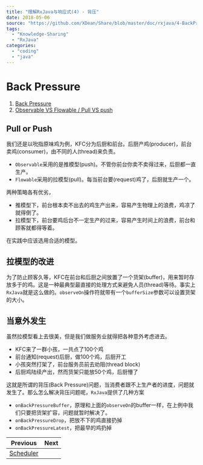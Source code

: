 ```yaml
---
title: "理解RxJava与响应式(4) - 背压"
date: 2018-05-06
source: "https://github.com/XDean/Share/blob/master/doc/rxjava/4-BackPressure.md"
tags: 
  - "Knowledge-Sharing"
  - "RxJava"
categories:
  - "coding"
  - "java"
---
```


# Back Pressure

1. [Back Pressure](https://github.com/ReactiveX/RxJava/wiki/Backpressure-(2.0))
2. [Observable VS Flowable / Pull VS push](https://github.com/ReactiveX/RxJava/wiki/What's-different-in-2.0#which-type-to-use)

## Pull or Push

我们还是以吮指原味鸡为例，KFC分为后厨和前台。后厨产鸡(producer)，前台卖鸡(consumer)，由不同的人(thread)来负责。

- `Observable`采用的是推模型(push)。不管你前台你卖不卖得过来，后厨都一直生产。
- `Flowable`采用的拉模型(pull)。每当前台要(request)鸡了，后厨就生产一个。

两种策略各有优劣，

- 推模型下，前台根本卖不出去的鸡生产出来，容易产生物理上的浪费，鸡凉了就得倒了。
- 拉模型下，前台要鸡后台不一定生产的过来，容易产生时间上的浪费，前台和顾客就都得等着。

在实践中应该选用合适的模型。

## 拉模型的改进

为了防止顾客久等，KFC在前台和后厨之间放置了一个货架(buffer)，用来暂时存放多于的鸡。这是一种最典型最直接的处理方式来避免人员(thread)等待。事实上`RxJava`就是这么做的。`observeOn`操作符就带有一个`bufferSize`参数可以设置货架的大小。

## 当意外发生

虽然拉模型看上去很美，但是我们做服务业就得把各种意外考虑进去。

- KFC来了一群小孩，一共点了100个鸡
- 前台通知(request)后厨，做100个鸡，后厨开工
- 小孩突然打架了，前台服务员前去劝阻(thread block)
- 后厨鸡陆续产出，然而货架只能放50个鸡，后厨懵了

这就是所谓的背压(Back Pressure)问题，当消费者跟不上生产者的进度，问题就发生了。那么怎么解决背压问题呢，`RxJava`提供了几种方案

- `onBackPressureBuffer`，原理和上面的`observeOn`的buffer一样，在上例中我们只要把货架扩容，问题就暂时解决了。
- `onBackPressureDrop`，把放不下的鸡直接扔掉
- `onBackPressureLatest`，把最早的鸡扔掉


| Previous | Next |
| --- | --- |
| [Scheduler](../3-Scheduler) |  |
